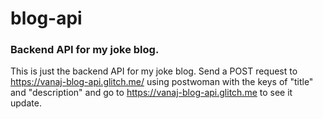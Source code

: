 # blog-api
### Backend API for my joke blog.

This is just the backend API for my joke blog. Send a POST request to https://vanaj-blog-api.glitch.me/ using postwoman with the keys of "title" and "description" and go to https://vanaj-blog-api.glitch.me to see it update.
